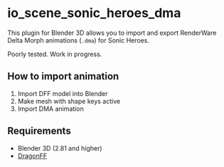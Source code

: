 # io_scene_sonic_heroes_dma

This plugin for Blender 3D allows you to import and export RenderWare Delta Morph animations (`.dma`) for Sonic Heroes.

Poorly tested. Work in progress.

## How to import animation

1. Import DFF model into Blender
2. Make mesh with shape keys active
3. Import DMA animation

## Requirements

* Blender 3D (2.81 and higher)
* [DragonFF](https://github.com/Parik27/DragonFF)
